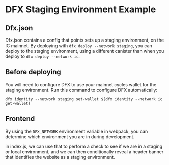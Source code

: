 # DFX Staging Environment Example

## Dfx.json

Dfx.json contains a config that points sets up a staging environment, on the IC mainnet. By deploying with `dfx deploy --network staging`, you can deploy to the staging environment, using a different canister than when you deploy to `dfx deploy --network ic`.

## Before deploying

You will need to configure DFX to use your mainnet cycles wallet for the staging environment. Run this command to configure DFX automatically:

```
dfx identity --network staging set-wallet $(dfx identity --network ic get-wallet)
```

## Frontend

By using the `DFX_NETWORK` environment variable in webpack, you can determine which environment you are in during development.

in index.js, we can use that to perform a check to see if we are in a staging or local environment, and we can then conditionally reveal a header banner that identifies the website as a staging environment.
